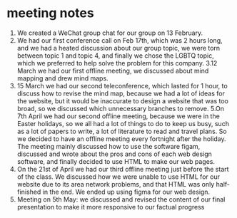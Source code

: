 # meeting notes
1. We created a WeChat group chat for our group on 13 February.
2. We had our first conference call on Feb 17th, which was 2 hours long, and we had a heated discussion about our group topic, we were torn between topic 1 and topic 4, and finally we chose the LGBTQ topic, which we preferred to help solve the problem for this company.
3.12 March we had our first offline meeting, we discussed about mind mapping and drew mind maps.
4. 15 March we had our second teleconference, which lasted for 1 hour, to discuss how to revise the mind map, because we had a lot of ideas for the website, but it would be inaccurate to design a website that was too broad, so we discussed which unnecessary branches to remove.
5.On 7th April we had our second offline meeting, because we were in the Easter holidays, so we all had a lot of things to do to keep us busy, such as a lot of papers to write, a lot of literature to read and travel plans. So we decided to have an offline meeting every fortnight after the holiday. The meeting mainly discussed how to use the software figam, discussed and wrote about the pros and cons of each web design software, and finally decided to use HTML to make our web pages.
6. On the 21st of April we had our third offline meeting just before the start of the class. We discussed how we were unable to use HTML for our website due to its area network problems, and that HTML was only half-finished in the end. We ended up using figma for our web design.
7. Meeting on 5th May: we discussed and revised the content of our final presentation to make it more responsive to our factual progress
